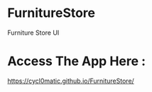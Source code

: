 # FurnitureStore
Furniture Store UI 

# Access The App Here :
https://cycl0matic.github.io/FurnitureStore/
